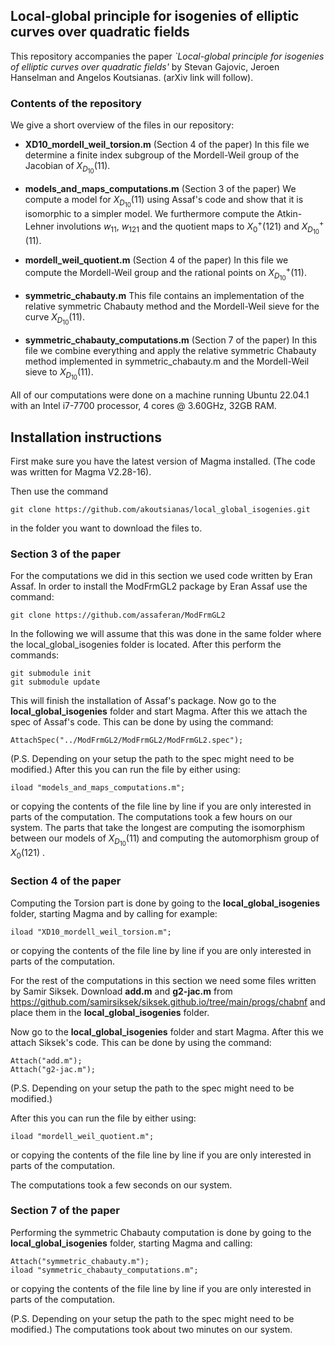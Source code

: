 
## Local-global principle for isogenies of elliptic curves over quadratic fields

  

This repository accompanies the paper *`Local-global principle for isogenies of elliptic curves over quadratic fields'* by Stevan Gajovic, Jeroen Hanselman and Angelos Koutsianas. (arXiv link will follow).


### Contents of the repository

We give a short overview of the files in our repository:


- **XD10_mordell_weil_torsion.m** (Section 4 of the paper) In this file we determine a finite index subgroup of the Mordell-Weil group of the Jacobian of $X_{D_{10}} (11)$.

- **models_and_maps_computations.m** (Section 3 of the paper)  We compute a model for $X_{D_{10}}(11)$ using Assaf's code and show that it is isomorphic to a simpler model. We furthermore compute the Atkin-Lehner involutions $w_{11}$, $w_{121}$ and the quotient maps to $X_0^+(121)$ and $X^+_{D_{10}}(11)$. 

- **mordell_weil_quotient.m** (Section 4 of the paper) In this file we compute the Mordell-Weil group and the rational points on $X^+_{D_{10}}(11)$.

- **symmetric_chabauty.m** This file contains an implementation of the relative symmetric Chabauty method and the Mordell-Weil sieve for the curve $X_{D_{10}}(11)$.

- **symmetric_chabauty_computations.m** (Section 7 of the paper) In this file we combine everything and apply the relative symmetric Chabauty method  implemented in symmetric_chabauty.m and the Mordell-Weil sieve to $X_{D_{10}}(11)$.

All of our computations were done on a machine running Ubuntu 22.04.1 with an Intel i7-7700 processor, 4 cores @ 3.60GHz, 32GB RAM.

## Installation instructions

First make sure you have the latest version of Magma installed. (The code was written for Magma V2.28-16).

Then use the command

```
git clone https://github.com/akoutsianas/local_global_isogenies.git
```
in the folder you want to download the files to.

### Section 3 of the paper
For the computations we did in this section we used code written by Eran Assaf. In order to install the ModFrmGL2 package by Eran Assaf use the command:
```
git clone https://github.com/assaferan/ModFrmGL2
```
In the following we will assume that this was done in the same folder where the local_global_isogenies folder is located. After this perform the commands:
```
git submodule init
git submodule update
```
This will finish the installation of Assaf's package.
Now go to the **local_global_isogenies** folder and start Magma. After this we attach the spec of Assaf's code. This can be done by using the command:
```
AttachSpec("../ModFrmGL2/ModFrmGL2/ModFrmGL2.spec");
```
(P.S. Depending on your setup the path to the spec might need to be modified.)
After this you can run the file by either using:
```
iload "models_and_maps_computations.m";
```
or copying the contents of the file line by line if you are only interested in parts of the computation. The computations took a few hours on our system. The parts that take the longest are computing the isomorphism between our models of $X_{D_{10}}(11)$ and computing the automorphism group of $X_0(121)$
.
### Section 4 of the paper
Computing the Torsion part is done by going to the **local_global_isogenies** folder, starting Magma and by calling for example:
```
iload "XD10_mordell_weil_torsion.m";
```
or copying the contents of the file line by line if you are only interested in parts of the computation.

For the rest of the computations in this section we need some files written by Samir Siksek. Download **add.m** and **g2-jac.m** from https://github.com/samirsiksek/siksek.github.io/tree/main/progs/chabnf and place them in the **local_global_isogenies** folder.

Now go to the **local_global_isogenies** folder and start Magma. After this we attach Siksek's code. This can be done by using the command:
```
Attach("add.m");
Attach("g2-jac.m");
```
(P.S. Depending on your setup the path to the spec might need to be modified.)

After this you can run the file by either using:
```
iload "mordell_weil_quotient.m";
```
or copying the contents of the file line by line if you are only interested in parts of the computation.

The computations took a few seconds on our system.

### Section 7 of the paper

Performing the symmetric Chabauty computation is done by going to the **local_global_isogenies** folder, starting Magma and calling:
```
Attach("symmetric_chabauty.m");
iload "symmetric_chabauty_computations.m";
```
or copying the contents of the file line by line if you are only interested in parts of the computation.

(P.S. Depending on your setup the path to the spec might need to be modified.)
The computations took about two minutes on our system.
